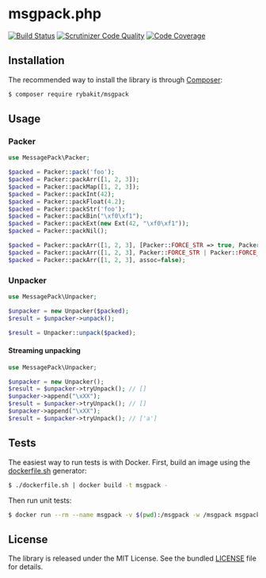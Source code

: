 # msgpack.php

[![Build Status](https://travis-ci.org/rybakit/msgpack.php.svg?branch=master)](https://travis-ci.org/rybakit/msgpack.php)
[![Scrutinizer Code Quality](https://scrutinizer-ci.com/g/rybakit/msgpack.php/badges/quality-score.png?b=master)](https://scrutinizer-ci.com/g/rybakit/msgpack.php/?branch=master)
[![Code Coverage](https://scrutinizer-ci.com/g/rybakit/msgpack.php/badges/coverage.png?b=master)](https://scrutinizer-ci.com/g/rybakit/msgpack.php/?branch=master)


## Installation

The recommended way to install the library is through [Composer](http://getcomposer.org):

```sh
$ composer require rybakit/msgpack
```


## Usage

### Packer

```php
use MessagePack\Packer;

$packed = Packer::pack('foo');
$packed = Packer::packArr([1, 2, 3]);
$packed = Packer::packMap([1, 2, 3]);
$packed = Packer::packInt(42);
$packed = Packer::packFloat(4.2);
$packed = Packer::packStr('foo');
$packed = Packer::packBin("\xf0\xf1");
$packed = Packer::packExt(new Ext(42, "\xf0\xf1"));
$packed = Packer::packNil();

$packed = Packer::packArr([1, 2, 3], [Packer::FORCE_STR => true, Packer::FORCE_MAP => true]);
$packed = Packer::packArr([1, 2, 3], Packer::FORCE_STR | Packer::FORCE_MAP);
$packed = Packer::packArr([1, 2, 3], assoc=false);
```

### Unpacker

```php
use MessagePack\Unpacker;

$unpacker = new Unpacker($packed);
$result = $unpacker->unpack();

$result = Unpacker::unpack($packed);
```

#### Streaming unpacking

```php
use MessagePack\Unpacker;

$unpacker = new Unpacker();
$result = $unpacker->tryUnpack(); // []
$unpacker->append("\xXX");
$result = $unpacker->tryUnpack(); // []
$unpacker->append("\xXX");
$result = $unpacker->tryUnpack(); // ['a']
```


## Tests

The easiest way to run tests is with Docker. First, build an image using the [dockerfile.sh](dockerfile.sh) generator:

```sh
$ ./dockerfile.sh | docker build -t msgpack -
```

Then run unit tests:

```sh
$ docker run --rm --name msgpack -v $(pwd):/msgpack -w /msgpack msgpack
```


## License

The library is released under the MIT License. See the bundled [LICENSE](LICENSE) file for details.
